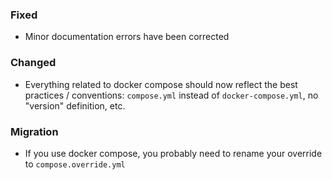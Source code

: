 ### Fixed

- Minor documentation errors have been corrected

### Changed

- Everything related to docker compose should now reflect the best practices /
  conventions: `compose.yml` instead of `docker-compose.yml`, no "version"
  definition, etc.

### Migration

- If you use docker compose, you probably need to rename your override to `compose.override.yml`
